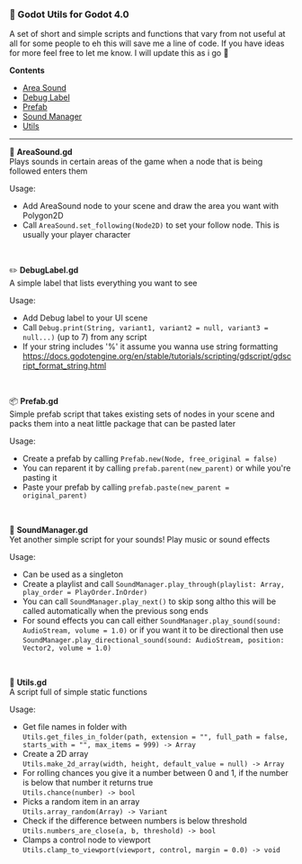 ### 📜 Godot Utils for Godot 4.0
A set of short and simple scripts and functions that vary from not useful at all for some people to eh this will save me a line of code. If you have ideas for more feel free to let me know. I will update this as i go 🙂

**Contents**
- <a href=#areasound>Area Sound</a>
- <a href=#debuglabel>Debug Label</a>
- <a href=#prefab>Prefab</a>
- <a href=#soundmanager>Sound Manager</a>
- <a href=#utils>Utils</a>

---

🎵 <b id="areasound">AreaSound.gd</b>  
Plays sounds in certain areas of the game when a node that is being followed enters them

Usage:
- Add AreaSound node to your scene and draw the area you want with Polygon2D
- Call `AreaSound.set_following(Node2D)` to set your follow node. This is usually your player character

<br>

✏️ <b id="debuglabel">DebugLabel.gd</b>   
A simple label that lists everything you want to see

Usage:
- Add Debug label to your UI scene
- Call `Debug.print(String, variant1, variant2 = null, variant3 = null...)` (up to 7) from any script
- If your string includes '%' it assume you wanna use string formatting  
https://docs.godotengine.org/en/stable/tutorials/scripting/gdscript/gdscript_format_string.html

<br>

📦 <b id="prefab">Prefab.gd</b>  
Simple prefab script that takes existing sets of nodes in your scene and packs them into a neat little package that can be pasted later

Usage:
- Create a prefab by calling `Prefab.new(Node, free_original = false)`
- You can reparent it by calling `prefab.parent(new_parent)` or while you're pasting it
- Paste your prefab by calling `prefab.paste(new_parent = original_parent)`

<br>

🎵 <b id="soundmanager">SoundManager.gd</b>  
Yet another simple script for your sounds! Play music or sound effects

Usage:
- Can be used as a singleton
- Create a playlist and call `SoundManager.play_through(playlist: Array, play_order = PlayOrder.InOrder)`
- You can call `SoundManager.play_next()` to skip song altho this will be called automatically when the previous song ends
- For sound effects you can call either `SoundManager.play_sound(sound: AudioStream, volume = 1.0)` or if you want it to be directional then use `SoundManager.play_directional_sound(sound: AudioStream, position: Vector2, volume = 1.0)`

<br>

🤷 <b id="utils">Utils.gd</b>  
A script full of simple static functions

Usage:
- Get file names in folder with  
`Utils.get_files_in_folder(path, extension = "", full_path = false, starts_with = "", max_items = 999) -> Array`
- Create a 2D array  
`Utils.make_2d_array(width, height, default_value = null) -> Array`
- For rolling chances you give it a number between 0 and 1, if the number is below that number it returns true  
`Utils.chance(number) -> bool`
- Picks a random item in an array  
`Utils.array_random(Array) -> Variant`
- Check if the difference between numbers is below threshold  
`Utils.numbers_are_close(a, b, threshold) -> bool`
- Clamps a control node to viewport  
`Utils.clamp_to_viewport(viewport, control, margin = 0.0) -> void`
